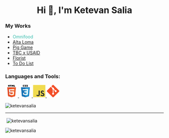 <h1 align="center"; color="blue">Hi 👋, I'm Ketevan Salia</h1>

<!-- contact me -->
<!-- <h3 align="left">📫 How to reach me:</h3>
<p align="left">
<a href="https://www.linkedin.com/in/ketevansalia/" target="_blank"><img align="center" src="https://raw.githubusercontent.com/rahuldkjain/github-profile-readme-generator/master/src/images/icons/Social/linked-in-alt.svg" alt="Ketevan Salia" height="30" width="40" /></a>
<a href="https://www.instagram.com/saliketia/" target="_blank"><img align="center" src="https://raw.githubusercontent.com/rahuldkjain/github-profile-readme-generator/master/src/images/icons/Social/instagram.svg" alt="saliketia" height="30" width="40" /></a>
<a href="https://twitter.com/KetevanSalia" target="_blank"><img align="center" src="https://raw.githubusercontent.com/rahuldkjain/github-profile-readme-generator/master/src/images/icons/Social/twitter.svg" alt="Ketevan Salia" height="30" width="40" /></a>
</p>
<hr> -->


<!-- Websites -->
<h3 align="left">My Works</h3>
<ul align="left">
    <li> <a href="https://ketevansalia.github.io/Omnifood/" style="color:#39bdae; text-decoration:none" >Omnifood</a></li>
    <li> <a href="https://ketevansalia.github.io/Alta-Loma-project/">Alta Loma</a></li>
    <li> <a href="https://ketevansalia.github.io/pig-game/">Pig Game</a></li>
    <li> <a href="https://tbcxusaid-react-ketevansalia.netlify.app/">TBC x USAID</a></li>
    <li> <a href="https://ketevansalia.github.io/florist-landing-page.github.io/">Florist</a></li>
    <li> <a href="https://ketevansalia.github.io/To-do-list/">To Do List</a></li>
</ul>



<!-- languages -->
<h3 align="left">Languages and Tools:</h3>
<p align="left">
    <a href="https://developer.mozilla.org/en-US/docs/Web/HTML" target="_blank" rel="noreferrer"> <img src="https://raw.githubusercontent.com/devicons/devicon/master/icons/html5/html5-original-wordmark.svg" alt="html5" width="40" height="40"/> </a> <a href="https://developer.mozilla.org/en-US/docs/Web/CSS" target="_blank" rel="noreferrer"> <img src="https://raw.githubusercontent.com/devicons/devicon/master/icons/css3/css3-original-wordmark.svg" alt="css3" width="40" height="40"/> </a> 
<a href="https://developer.mozilla.org/en-US/docs/Web/JavaScript" target="_blank" rel="noreferrer"> <img src="https://raw.githubusercontent.com/devicons/devicon/master/icons/javascript/javascript-original.svg" alt="javascript" width="40" height="40"/> </a>
    <a href="https://git-scm.com/" target="_blank" rel="noreferrer"> <img src="https://raw.githubusercontent.com/devicons/devicon/master/icons/git/git-original.svg" alt="Git" width="40" height="40"/> </a>
    
</p>

<!-- stats -->
<p><img align="center" src="https://github-readme-stats.vercel.app/api/top-langs?username=ketevansalia&show_icons=true&locale=en&layout=compact" alt="ketevansalia" /></p><hr>

<p>&nbsp;<img align="center" src="https://github-readme-stats.vercel.app/api?username=ketevansalia&show_icons=true&locale=en&theme=tokyonight" alt="ketevansalia" /></p>

<p><img align="left" src="https://github-readme-streak-stats.herokuapp.com/?user=ketevansalia&" alt="ketevansalia" /></p>










